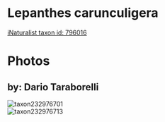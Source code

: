 
Lepanthes carunculigera
=======================
  
[iNaturalist taxon id: 796016](https://www.inaturalist.org/taxa/796016)
# Photos

## by: Dario Taraborelli
  
![taxon232976701](https://inaturalist-open-data.s3.amazonaws.com/photos/249699341/medium.jpg)  
![taxon232976713](https://inaturalist-open-data.s3.amazonaws.com/photos/249699358/medium.jpg)